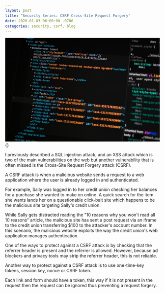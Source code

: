 ```yaml
---
layout: post
title: "Security Series: CSRF Cross-Site Request Forgery"
date: 2020-01-03 06:00:00 -0700
categories: security, csrf, blog
---
```

![](/assets/img/pankaj-patel-u2Ru4QBXA5Q-unsplash.jpg){}

I previously described a SQL injection attack, and an XSS attack which is two of the main vulnerabilities on the web but
another vulnerability that is often missed is the Cross-Site Request Forgery attack (CSRF). 

A CSRF attack is when a malicious website sends a request to a web application where the user is already logged in and
authenticated.

For example, Sally was logged in to her credit union checking her balances for a purchase she wanted to make on online.
A quick search for the item she wants lands her on a questionable click-bait site which happens to be the malicious
site targeting Sally's credit union.

While Sally gets distracted reading the "10 reasons why you won't read all 10 reasons" article, the malicious site has
sent a post request via an iframe to the credit union transferring $100 to the attacker's account number. In this
scenario, the malicious website exploits the way the credit union's web application manages authentication.

One of the ways to protect against a CSRF attack is by checking that the referrer header is present and the referrer
is allowed. However, because ad blockers and privacy tools may strip the referrer header, this is not reliable.

Another way to protect against a CSRF attack is to use one-time-key tokens, session key, nonce or CSRF token.

Each link and form should have a token, this way if it is not present in the request then the request can be ignored
thus preventing a request forgery.

